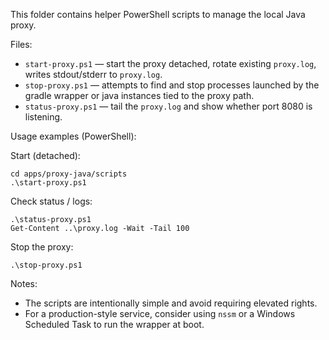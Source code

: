 This folder contains helper PowerShell scripts to manage the local Java proxy.

Files:

- `start-proxy.ps1` — start the proxy detached, rotate existing `proxy.log`, writes stdout/stderr to `proxy.log`.
- `stop-proxy.ps1` — attempts to find and stop processes launched by the gradle wrapper or java instances tied to the proxy path.
- `status-proxy.ps1` — tail the `proxy.log` and show whether port 8080 is listening.

Usage examples (PowerShell):

Start (detached):

```
cd apps/proxy-java/scripts
.\start-proxy.ps1
```

Check status / logs:

```
.\status-proxy.ps1
Get-Content ..\proxy.log -Wait -Tail 100
```

Stop the proxy:

```
.\stop-proxy.ps1
```

Notes:

- The scripts are intentionally simple and avoid requiring elevated rights.
- For a production-style service, consider using `nssm` or a Windows Scheduled Task to run the wrapper at boot.
